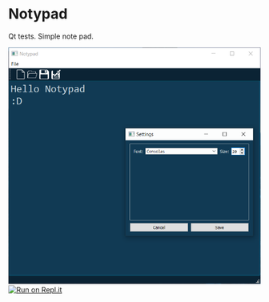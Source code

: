 # Notypad
Qt tests. Simple note pad.

![alt text](SS/SS140620_2.png) 
[![Run on Repl.it](https://repl.it/badge/github/i-saw-sparks/Notypad)](https://repl.it/github/i-saw-sparks/Notypad)